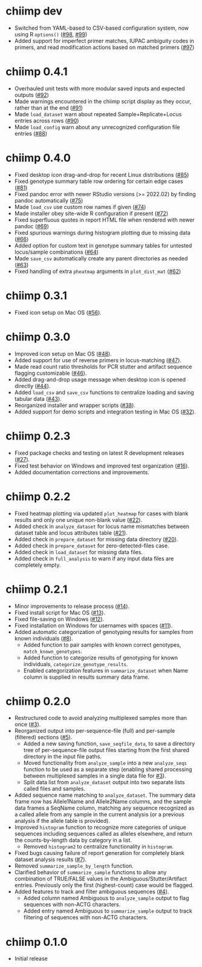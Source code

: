 # chiimp dev

 * Switched from YAML-based to CSV-based configuration system, now using R
   `options()` ([#98], [#99])
 * Added support for imperfect primer matches, IUPAC ambiguity codes in
   primers, and read modification actions based on matched primers ([#97])

[#99]: https://github.com/ShawHahnLab/chiimp/pull/99
[#98]: https://github.com/ShawHahnLab/chiimp/pull/98
[#97]: https://github.com/ShawHahnLab/chiimp/pull/97

# chiimp 0.4.1

 * Overhauled unit tests with more modular saved inputs and expected outputs
   ([#92])
 * Made warnings encountered in the chiimp script display as they occur, rather
   than at the end ([#91])
 * Made `load_dataset` warn about repeated Sample+Replicate+Locus entries
   across rows ([#90])
 * Made `load_config` warn about any unrecognized configuration file entries
   ([#88])

[#92]: https://github.com/ShawHahnLab/chiimp/pull/92
[#91]: https://github.com/ShawHahnLab/chiimp/pull/91
[#90]: https://github.com/ShawHahnLab/chiimp/pull/90
[#88]: https://github.com/ShawHahnLab/chiimp/pull/88

# chiimp 0.4.0

 * Fixed desktop icon drag-and-drop for recent Linux distributions ([#85])
 * Fixed genotype summary table row ordering for certain edge cases ([#81])
 * Fixed pandoc error with newer RStudio versions (>= 2022.02) by finding
   pandoc automatically ([#75])
 * Made `load_csv` use custom row names if given ([#74])
 * Made installer obey site-wide R configuration if present ([#72])
 * Fixed superfluous quotes in report HTML file when rendered with newer pandoc
   ([#69])
 * Fixed spurious warnings during histogram plotting due to missing data
   ([#66])
 * Added option for custom text in genotype summary tables for untested
   locus/sample combinations ([#64])
 * Made `save_csv` automatically create any parent directories as needed
   ([#63])
 * Fixed handling of extra `pheatmap` arguments in `plot_dist_mat` ([#62])

[#85]: https://github.com/ShawHahnLab/chiimp/pull/85
[#81]: https://github.com/ShawHahnLab/chiimp/pull/81
[#75]: https://github.com/ShawHahnLab/chiimp/pull/75
[#74]: https://github.com/ShawHahnLab/chiimp/pull/74
[#72]: https://github.com/ShawHahnLab/chiimp/pull/72
[#69]: https://github.com/ShawHahnLab/chiimp/pull/69
[#66]: https://github.com/ShawHahnLab/chiimp/pull/66
[#64]: https://github.com/ShawHahnLab/chiimp/pull/64
[#63]: https://github.com/ShawHahnLab/chiimp/pull/63
[#62]: https://github.com/ShawHahnLab/chiimp/pull/62

# chiimp 0.3.1

 * Fixed icon setup on Mac OS ([#56]).

[#56]: https://github.com/ShawHahnLab/chiimp/pull/56

# chiimp 0.3.0

 * Improved icon setup on Mac OS ([#48]).
 * Added support for use of reverse primers in locus-matching ([#47]).
 * Made read count ratio thresholds for PCR stutter and artifact sequence
   flagging customizable ([#46]).
 * Added drag-and-drop usage message when desktop icon is opened directly
   ([#44]).
 * Added `load_csv` and `save_csv` functions to centralize loading and saving
   tabular data ([#43]).
 * Reorganized installer and wrapper scripts ([#38]).
 * Added support for demo scripts and integration testing in Mac OS ([#32]).

[#48]: https://github.com/ShawHahnLab/chiimp/pull/48
[#47]: https://github.com/ShawHahnLab/chiimp/pull/47
[#46]: https://github.com/ShawHahnLab/chiimp/pull/46
[#44]: https://github.com/ShawHahnLab/chiimp/pull/44
[#43]: https://github.com/ShawHahnLab/chiimp/pull/43
[#38]: https://github.com/ShawHahnLab/chiimp/pull/38
[#32]: https://github.com/ShawHahnLab/chiimp/pull/32

# chiimp 0.2.3

 * Fixed package checks and testing on latest R development releases ([#27]).
 * Fixed test behavior on Windows and improved test organization ([#16]).
 * Added documentation corrections and improvements.

[#27]: https://github.com/ShawHahnLab/chiimp/issues/27
[#16]: https://github.com/ShawHahnLab/chiimp/issues/16

# chiimp 0.2.2

 * Fixed heatmap plotting via updated `plot_heatmap` for cases with blank
   results and only one unique non-blank value ([#22]).
 * Added check in `analyze_dataset` for locus name mismatches between dataset
   table and locus attributes table ([#21]).
 * Added check in `prepare_dataset` for missing data directory ([#20]).
 * Added check in `prepare_dataset` for zero-detected-files case.
 * Added check in `load_dataset` for missing data files.
 * Added check in `full_analysis` to warn if any input data files are
   completely empty.

[#22]: https://github.com/ShawHahnLab/chiimp/issues/22
[#21]: https://github.com/ShawHahnLab/chiimp/issues/21
[#20]: https://github.com/ShawHahnLab/chiimp/issues/20

# chiimp 0.2.1

 * Minor improvements to release process ([#14]).
 * Fixed install script for Mac OS ([#13]).
 * Fixed file-saving on Windows ([#12]).
 * Fixed installation on Windows for usernames with spaces ([#11]).
 * Added automatic categorization of genotyping results for samples from known
 individuals ([#8]).
   * Added function to pair samples with known correct genotypes,
   `match_known_genotypes`.
   * Added function to categorize results of genotyping for known individuals,
   `categorize_genotype_results`.
   * Enabled categorization features in `summarize_dataset` when Name column is
   supplied in results summary data frame.

[#14]: https://github.com/ShawHahnLab/chiimp/issues/14
[#13]: https://github.com/ShawHahnLab/chiimp/issues/13
[#12]: https://github.com/ShawHahnLab/chiimp/issues/12
[#11]: https://github.com/ShawHahnLab/chiimp/issues/11
[#8]: https://github.com/ShawHahnLab/chiimp/issues/8

# chiimp 0.2.0

 * Restructured code to avoid analyzing multiplexed samples more than once ([#3]).
 * Reorganized output into per-sequence-file (full) and per-sample (filtered)
   sections ([#5]).
   * Added a new saving function, `save_seqfile_data`, to save a directory tree
     of per-sequence-file output files starting from the first shared directory
     in the input file paths.
   * Moved functionality from `analyze_sample` into a new `analyze_seqs`
     function to be used as a separate step (enabling shared processing between
     multiplexed samples in a single data file for [#3]).
   * Split data list from `analyze_dataset` output into two separate lists
     called files and samples.
 * Added sequence name matching to `analyze_dataset`.  The summary data frame
   now has Allele1Name and Allele2Name columns, and the sample data frames a
   SeqName column, matching any sequence recognized as a called allele from any
   sample in the current analysis (or a previous analysis if the allele table
   is provided).
 * Improved `histogram` function to recognize more categories of unique
   sequences including sequences called as alleles elsewhere, and return the
   counts-by-length data by category in a list.
   * Removed `histogram2` to centralize functionality in `histogram`.
 * Fixed bugs causing failure of report generation for completely blank
   dataset analysis results ([#7]).
 * Removed `summarize_sample_by_length` function.
 * Clarified behavior of `summarize_sample` functions to allow any combination
   of TRUE/FALSE values in the Ambiguous/Stutter/Artifact entries.  Previously
   only the first (highest-count) case would be flagged.
 * Added features to track and filter ambiguous sequences ([#4]).
   * Added column named Ambiguous to `analyze_sample` output to flag sequences
     with non-ACTG characters.
   * Added entry named Ambiguous to `summarize_sample` output to track
     filtering of sequences with non-ACTG characters.

[#7]: https://github.com/ShawHahnLab/chiimp/issues/7
[#5]: https://github.com/ShawHahnLab/chiimp/issues/5
[#4]: https://github.com/ShawHahnLab/chiimp/issues/4
[#3]: https://github.com/ShawHahnLab/chiimp/issues/3

# chiimp 0.1.0

 * Initial release

